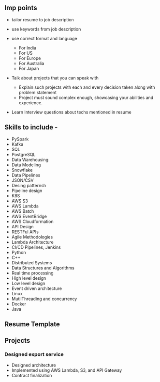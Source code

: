 ## Imp points
- tailor resume to job description
- use keywords from job description
- use correct format and language
  - For India
  - For US
  - For Europe
  - For Australia
  - For Japan

- Talk about projects that you can speak with
  - Explain such projects with each and every decision taken along with problem statement
  - Project must sound complex enough, showcasing your abilities and experience.
- Learn Interview questions about techs mentioned in resume



## Skills to include - 
- PySpark
- Kafka
- SQL
- PostgreSQL
- Data Warehousing
- Data Modeling
- Snowflake
- Data Pipelines
- JSON/CSV
- Desing patternsh
- Pipeline design
- K8S
- AWS S3
- AWS Lambda
- AWS Batch
- AWS EventBridge
- AWS Cloudformation
- API Design 
- RESTFul APIs
- Agile Methodologies
- Lambda Architecture
- CI/CD Pipelines, Jenkins
- Python
- C++
- Distributed Systems
- Data Structures and Algorithms
- Real time processing
- High level design
- Low level design
- Event driven architecture
- Linux
- MutilThreading and concurrency
- Docker
- Java


## Resume Template

## Projects

### Designed export service
- Designed architecture
- Implemented using AWS Lambda, S3, and API Gateway
- Contract finalization

